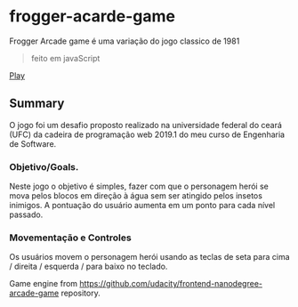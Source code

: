 # frogger-acarde-game
Frogger Arcade game é uma variação do jogo classico de 1981
> feito em javaScript

[Play](https://reubber.github.io/frogger-acarde-game/)

<h2>Summary</h2>

O jogo foi um desafio proposto realizado na universidade federal do ceará (UFC) da cadeira de programação web 2019.1 do meu curso de Engenharia de Software.

<h3>Objetivo/Goals.</h3>

Neste jogo o objetivo é simples, fazer com que o personagem herói se mova pelos blocos em direção à água sem ser atingido pelos insetos inimigos. A pontuação do usuário aumenta em um ponto para cada nível passado.

<h3>Movementação e Controles</h3>
 
 Os usuários movem o personagem herói usando as teclas de seta para cima / direita / esquerda / para baixo no teclado.
 
 Game engine from https://github.com/udacity/frontend-nanodegree-arcade-game repository.
